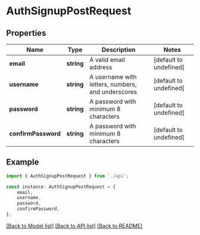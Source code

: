 # AuthSignupPostRequest


## Properties

Name | Type | Description | Notes
------------ | ------------- | ------------- | -------------
**email** | **string** | A valid email address | [default to undefined]
**username** | **string** | A username with letters, numbers, and underscores | [default to undefined]
**password** | **string** | A password with minimum 8 characters | [default to undefined]
**confirmPassword** | **string** | A password with minimum 8 characters | [default to undefined]

## Example

```typescript
import { AuthSignupPostRequest } from './api';

const instance: AuthSignupPostRequest = {
    email,
    username,
    password,
    confirmPassword,
};
```

[[Back to Model list]](../README.md#documentation-for-models) [[Back to API list]](../README.md#documentation-for-api-endpoints) [[Back to README]](../README.md)
